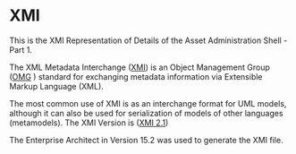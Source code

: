 # XMI
This is the XMI Representation of Details of the Asset Administration Shell - Part 1.

The XML Metadata Interchange ([XMI](https://de.wikipedia.org/wiki/XML_Metadata_Interchange)) is an Object Management Group ([OMG](https://de.wikipedia.org/wiki/Unified_Modeling_Language) ) standard for exchanging metadata information via Extensible Markup Language (XML).

The most common use of XMI is as an interchange format for UML models, although it can also be used for serialization of models of other languages (metamodels). The XMI Version is ([XMI 2.1](https://www.omg.org/spec/XMI/2.1/About-XMI/))

The Enterprise Architect in Version 15.2 was used to generate the XMI file. 
